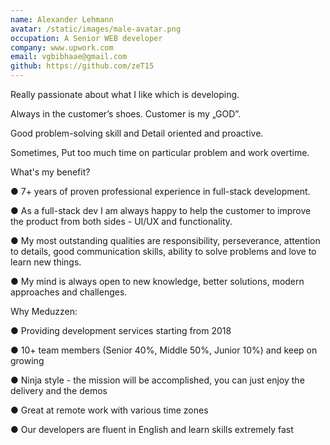 ```yaml
---
name: Alexander Lehmann
avatar: /static/images/male-avatar.png
occupation: A Senior WEB developer
company: www.upwork.com
email: vgbibhaae@gmail.com
github: https://github.com/zeT15
---
```


Really passionate about what I  like which is developing.

Always in the customer’s shoes.  Customer is my „GOD”.

Good problem-solving skill and Detail oriented and proactive.

Sometimes, Put too much time on particular problem and work overtime.

What's my benefit?

●    7+ years of proven professional experience in full-stack development.

●    As a full-stack dev I am always happy to help the customer to improve the product from both sides - UI/UX and functionality.

●    My most outstanding qualities are responsibility, perseverance, attention to details, good communication skills, ability to solve problems and love to learn new things.

●    My mind is always open to new knowledge, better solutions, modern approaches and challenges.

Why Meduzzen:

●    Providing development services starting from 2018

●    10+ team members (Senior 40%, Middle 50%, Junior 10%) and keep on growing

●    Ninja style - the mission will be accomplished, you can just enjoy the delivery and the demos

●    Great at remote work with various time zones

●    Our developers are fluent in English and learn skills extremely fast
